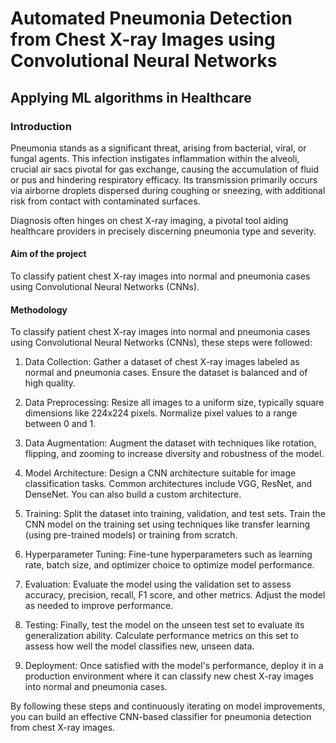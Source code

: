 # Automated Pneumonia Detection from Chest X-ray Images using Convolutional Neural Networks
## Applying ML algorithms in Healthcare

### Introduction
Pneumonia stands as a significant threat, arising from bacterial, viral, or fungal agents. This infection instigates inflammation within the alveoli, crucial air sacs pivotal for gas exchange, causing the accumulation of fluid or pus and hindering respiratory efficacy. Its transmission primarily occurs via airborne droplets dispersed during coughing or sneezing, with additional risk from contact with contaminated surfaces.

Diagnosis often hinges on chest X-ray imaging, a pivotal tool aiding healthcare providers in precisely discerning pneumonia type and severity.

#### Aim of the project
To classify patient chest X-ray images into normal and pneumonia cases using Convolutional Neural Networks (CNNs).

#### Methodology
To classify patient chest X-ray images into normal and pneumonia cases using Convolutional Neural Networks (CNNs), these steps were followed:

1. Data Collection: Gather a dataset of chest X-ray images labeled as normal and pneumonia cases. Ensure the dataset is balanced and of high quality.

2. Data Preprocessing: Resize all images to a uniform size, typically square dimensions like 224x224 pixels. Normalize pixel values to a range between 0 and 1.

3. Data Augmentation: Augment the dataset with techniques like rotation, flipping, and zooming to increase diversity and robustness of the model.

4. Model Architecture: Design a CNN architecture suitable for image classification tasks. Common architectures include VGG, ResNet, and DenseNet. You can also build a custom architecture.

5. Training: Split the dataset into training, validation, and test sets. Train the CNN model on the training set using techniques like transfer learning (using pre-trained models) or training from scratch.

6. Hyperparameter Tuning: Fine-tune hyperparameters such as learning rate, batch size, and optimizer choice to optimize model performance.

7. Evaluation: Evaluate the model using the validation set to assess accuracy, precision, recall, F1 score, and other metrics. Adjust the model as needed to improve performance.

8. Testing: Finally, test the model on the unseen test set to evaluate its generalization ability. Calculate performance metrics on this set to assess how well the model classifies new, unseen data.

9. Deployment: Once satisfied with the model's performance, deploy it in a production environment where it can classify new chest X-ray images into normal and pneumonia cases.

By following these steps and continuously iterating on model improvements, you can build an effective CNN-based classifier for pneumonia detection from chest X-ray images.
